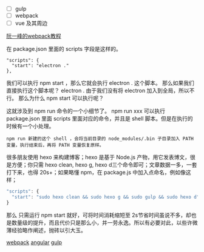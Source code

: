 - [ ] gulp
- [ ] webpack
- [ ] vue 及其周边

[阮一峰的webpack教程](https://github.com/ruanyf/webpack-demos)



在 package.json 里面的 scripts 字段是这样的。
``` 
"scripts": {
  "start": "electron ."
},
```
我们可以执行 npm start ，那么它就会执行 electron . 这个脚本。
那么如果我们直接执行这个脚本呢？ electron .
由于我们没有将 electron 加入到全局，所以不行。
那么为什么 npm start 可以执行呢？

这就涉及到 npm run 命令的一个小细节了。
npm run xxx 可以执行 package.json 里面 scripts 里面对应的命令，并且是 shell 脚本。但是在执行的时候有一个小处理。
```
npm run 新建的这个 shell ，会将当前目录的 node_modules/.bin 子目录加入 PATH 变量，执行结束后，再将 PATH 变量恢复原样。
```



很多朋友使用 hexo 来构建博客；hexo 是基于 Node.js 产物，用它发表博文，很是方便；你只需 hexo clean, hexo g, hexo d三个命令即可；文章数据一多，一套打下来，也得 20s+；如果略懂 npm，在 package.js 中加入点命名，例如像这样；
``` javascript
"scripts": {
  "start": "sudo hexo clean && sudo hexo g && sudo gulp && sudo hexo d"
}
```

那么 只需运行 npm start 就好，可将时间消耗缩短至 2s节省时间虽说不多，却也是数量级的提升，而且代价只是那么小，并一劳永逸。所以有必要对此，以些许微薄经验略作阐述，抛砖以引大玉。

[webpack](http://v.youku.com/v_show/id_XMjY4MzM5MjM2OA==.html)
[angular](http://v.youku.com/v_show/id_XMTcwMzAxNzA1Mg==.html?f=28019830&spm=a2hzp.8244740.0.0)
[gulp](https://www.w3ctech.com/topic/134)

